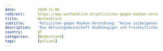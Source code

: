 ```yaml
---
date:          2020-11-06
redirect:      https://www.wochenblick.at/polizisten-gegen-masken-verordnung-keine-leibeigenen-der-regierung/
title:         Wochenblick
subtitle:      'Polizisten gegen Masken-Verordnung: "Keine Leibeigenen der Regierung"'
description:   'Die Aktionsgemeinschaft Unabhängiger und Freiheitlicher (AUF) will die Polizei nicht weiter als "Spitzel" der Regierung verwendet sehen.'
country:       AT
categories:    [Widerstand]
tags:          [polizei]
---
```

